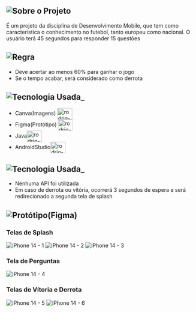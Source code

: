 ## ![Sobre o Projeto](https://user-images.githubusercontent.com/109808618/209170043-ce86de14-be32-4dd8-9f31-25623ee620af.png)
É um projeto da disciplina de Desenvolvimento Mobile, que tem como característica o conhecimento no futebol, tanto europeu como nacional. O usuário terá 45 segundos para responder 15 questões<br>

## ![Regra](https://user-images.githubusercontent.com/109808618/209170785-fd7b30c1-b236-431e-800c-b84414530468.png)
 * Deve acertar ao menos 60% para ganhar o jogo 
 * Se o tempo acabar, será considerado como derrota
 
## ![Tecnologia Usada_](https://user-images.githubusercontent.com/109808618/209171459-de7c2217-de36-43eb-841c-7f8d5e0a89ae.png)
* Canva(Imagens) <img align="center" alt="rodrig-Figma" height="30" width="40" src="https://cdn.jsdelivr.net/gh/devicons/devicon/icons/canva/canva-original.svg"/><br>
* Figma(Protótipo) <img align="center" alt="rodrig-Figma" height="30" width="40" src="https://cdn.jsdelivr.net/gh/devicons/devicon/icons/figma/figma-original.svg"><br>
* Java<img align="center" alt="rodrig-Figma" height="30" width="40" src="https://cdn.jsdelivr.net/gh/devicons/devicon/icons/java/java-original.svg"/><br>
* AndroidStudio<img align="center" alt="rodrig-Figma" height="30" width="40" src="https://cdn.jsdelivr.net/gh/devicons/devicon/icons/androidstudio/androidstudio-original.svg"><br>

## ![Tecnologia Usada_](https://user-images.githubusercontent.com/109808618/209172356-0c1f8e58-4f01-49fc-a415-234631f463ed.png)

* Nenhuma API foi utilizada
* Em caso de derrota ou vitória, ocorrerá 3 segundos de espera e será redirecionado a segunda tela de splash

## ![Protótipo(Figma)](https://user-images.githubusercontent.com/109808618/209172901-7117440d-df30-42a7-9d84-9ecd5e6269e0.png)

### Telas de Splash
![iPhone 14 - 1](https://user-images.githubusercontent.com/109808618/209173138-8e3bd13d-955f-424f-bc86-5818db00c959.png)
![iPhone 14 - 2](https://user-images.githubusercontent.com/109808618/209173180-2cbfd14f-1689-4747-a28a-6da797d0201f.png)
![iPhone 14 - 3](https://user-images.githubusercontent.com/109808618/209173218-8b1d25f6-a21a-4749-acf5-f8c460b828c2.png)

### Tela de Perguntas
![iPhone 14 - 4](https://user-images.githubusercontent.com/109808618/209173489-6c71cf93-c13e-4e36-9381-05c6deeaf63a.png)

### Telas de Vítoria e Derrota
![iPhone 14 - 5](https://user-images.githubusercontent.com/109808618/209173567-e094e7b1-ec25-4556-b42a-e111f5cef2a0.png)
![iPhone 14 - 6](https://user-images.githubusercontent.com/109808618/209173570-226983ce-fdae-43a5-a534-bfe2eb6cda17.png)
